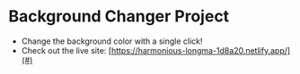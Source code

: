 # Background Changer Project

- Change the background color with a single click!
- Check out the live site: [https://harmonious-longma-1d8a20.netlify.app/](#)
